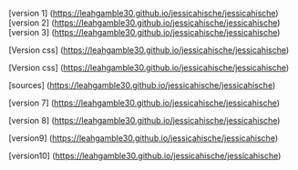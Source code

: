 [version 1] (https://leahgamble30.github.io/jessicahische/jessicahische)
[version 2] (https://leahgamble30.github.io/jessicahische/jessicahische)
[version 3] (https://leahgamble30.github.io/jessicahische/jessicahische)

[Version css] (https://leahgamble30.github.io/jessicahische/jessicahische)


[Version css] (https://leahgamble30.github.io/jessicahische/jessicahische)

[sources] (https://leahgamble30.github.io/jessicahische/jessicahische)

[version 7] (https://leahgamble30.github.io/jessicahische/jessicahische)

[version 8] (https://leahgamble30.github.io/jessicahische/jessicahische)

[version9] (https://leahgamble30.github.io/jessicahische/jessicahische)

[version10] (https://leahgamble30.github.io/jessicahische/jessicahische)